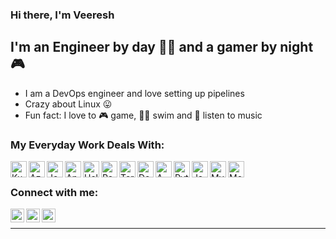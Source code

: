 ### Hi there, I'm Veeresh 

## I'm an Engineer by day 👨‍💼 and a gamer by night 🎮 
- I am a DevOps engineer and love setting up pipelines
- Crazy about Linux 😛
- Fun fact: I love to 🎮 game, 🏊‍♂️ swim and 🎵 listen to music




### My Everyday Work Deals With:

<img align="left" alt="Kubernetes" width="26px" src="https://cdn.jsdelivr.net/npm/simple-icons@3.4.0/icons/kubernetes.svg" />
<img align="left" alt="Azure" width="26px" src="https://cdn.jsdelivr.net/npm/simple-icons@3.4.0/icons/microsoftazure.svg" />
<img align="left" alt="Jenkins" width="26px" src="https://cdn.jsdelivr.net/npm/simple-icons@3.4.0/icons/jenkins.svg" />
<img align="left" alt="Ansible" width="26px" src="https://cdn.jsdelivr.net/npm/simple-icons@3.4.0/icons/ansible.svg" />
<img align="left" alt="Helm" width="26px" src="https://cdn.jsdelivr.net/npm/simple-icons@3.4.0/icons/helm.svg" />
<img align="left" alt="Rancher" width="26px" src="https://cdn.jsdelivr.net/npm/simple-icons@3.4.0/icons/rancher.svg" />
<img align="left" alt="Terraform" width="26px" src="https://cdn.jsdelivr.net/npm/simple-icons@3.4.0/icons/terraform.svg" />
<img align="left" alt="Docker" width="26px" src="https://cdn.jsdelivr.net/npm/simple-icons@3.4.0/icons/docker.svg" />
<img align="left" alt="AWS" width="26px" src="https://cdn.jsdelivr.net/npm/simple-icons@3.4.0/icons/amazonaws.svg" />
<img align="left" alt="Python" width="26px" src="https://cdn.jsdelivr.net/npm/simple-icons@3.4.0/icons/python.svg" />
<img align="left" alt="Java" width="26px" src="https://cdn.jsdelivr.net/npm/simple-icons@3.4.0/icons/java.svg" />
<img align="left" alt="MySQL" width="26px" src="https://cdn.jsdelivr.net/npm/simple-icons@3.4.0/icons/mysql.svg" />
<img align="left" alt="MongoDB" width="26px" src="https://cdn.jsdelivr.net/npm/simple-icons@3.4.0/icons/mongodb.svg" />

<br/>


### Connect with me:


[<img align="left" alt="Veeresh | LinkedIn" width="22px" src="https://cdn.jsdelivr.net/npm/simple-icons@v3/icons/linkedin.svg" />][linkedin]
[<img align="left" alt="Veeresh | Twitter" width="22px" src="https://cdn.jsdelivr.net/npm/simple-icons@v3/icons/twitter.svg" />][twitter]
[<img align="left" alt="Veeresh | Gmail" width="22px" src="https://cdn.jsdelivr.net/npm/simple-icons@3.4.0/icons/gmail.svg" />][gmail]

<br />

---

[linkedin]: www.linkedin.com/in/veereshba
[twitter]: https://twitter.com/Veeresh_B_
[gmail]: mailto:veeresh.angadimath@gmail.com

